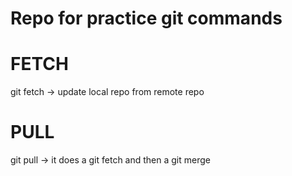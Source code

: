# Repo for practice git commands

# FETCH

git fetch -> update local repo from remote repo

# PULL

git pull -> it does a git fetch and then a git merge

